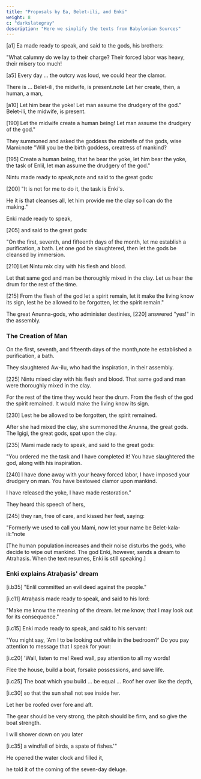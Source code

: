 ```yaml
---
title: "Proposals by Ea, Belet-ili, and Enki"
weight: 8
c: "darkslategray"
description: "Here we simplify the texts from Babylonian Sources"
---
```



[a1] Ea made ready to speak, and said to the gods, his brothers:

"What calumny do we lay to their charge? Their forced labor was heavy, their misery too much!

[a5] Every day ...
the outcry was loud, we could hear the clamor.

There is ...
Belet-ili, the midwife, is present.note
Let her create, then, a human, a man,


[a10] Let him bear the yoke!
Let man assume the drudgery of the god."
Belet-ili, the midwife, is present.

[190] Let the midwife create a human being!
Let man assume the drudgery of the god."

They summoned and asked the goddess the midwife of the gods, wise Mami:note
"Will you be the birth goddess, creatress of mankind?


[195] Create a human being, that he bear the yoke, let him bear the yoke, the task of Enlil, let man assume the drudgery of the god." 

Nintu made ready to speak,note and said to the great gods:


[200] "It is not for me to do it, the task is Enki's.

He it is that cleanses all, let him provide me the clay so I can do the making."

Enki made ready to speak,


[205] and said to the great gods:

"On the first, seventh, and fifteenth days of the month, let me establish a purification, a bath. Let one god be slaughtered, then let the gods be cleansed by immersion.

[210] Let Nintu mix clay with his flesh and blood.

Let that same god and man be thoroughly mixed in the clay.
Let us hear the drum for the rest of the time.

[215] From the flesh of the god let a spirit remain, let it make the living know its sign,
lest he be allowed to be forgotten, let the spirit remain."

The great Anunna-gods, who administer destinies,
[220] answered "yes!" in the assembly.


### The Creation of Man

On the first, seventh, and fifteenth days of the month,note he established a purification, a bath.

They slaughtered Aw-ilu, who had the inspiration, in their assembly.

[225] Nintu mixed clay with his flesh and blood. That same god and man were thoroughly mixed in the clay.

For the rest of the time they would hear the drum.
From the flesh of the god the spirit remained.
It would make the living know its sign.

[230] Lest he be allowed to be forgotten, the spirit remained. 

After she had mixed the clay, she summoned the Anunna, the great gods. The Igigi, the great gods, spat upon the clay.


[235] Mami made rady to speak, and said to the great gods:

"You ordered me the task and I have completed it! You have slaughtered the god, along with his inspiration.

[240] I have done away with your heavy forced labor, I have imposed your drudgery on man. You have bestowed clamor upon mankind.

I have released the yoke, I have made restoration." 

They heard this speech of hers,

[245] they ran, free of care, and kissed her feet, saying:

"Formerly we used to call you Mami, now let your name be Belet-kala-ili:"note

[The human population increases and their noise disturbs the gods, who decide to wipe out mankind. The god Enki, however, sends a dream to Atrahasis. When the text resumes, Enki is still speaking.]


### Enki explains Atraḥasis' dream

[i.b35] "Enlil committed an evil deed against the people."

[i.c11] Atraḥasis made ready to speak, and said to his lord:

"Make me know the meaning of the dream. let me know, that I may look out for its consequence."

[i.c15] Enki made ready to speak, and said to his servant:

"You might say, 'Am I to be looking out while in the bedroom?' Do you pay attention to message that I speak for your:

[i.c20] 'Wall, listen to me! Reed wall, pay attention to all my words!

Flee the house, build a boat, forsake possessions, and save life.

[i.c25] The boat which you build
... be equal ...
Roof her over like the depth,


[i.c30] so that the sun shall not see inside her.

Let her be roofed over fore and aft.

The gear should be very strong, the pitch should be firm, and so give the boat strength.

I will shower down on you later

[i.c35] a windfall of birds, a spate of fishes.'"

He opened the water clock and filled it,

he told it of the coming of the seven-day deluge.


